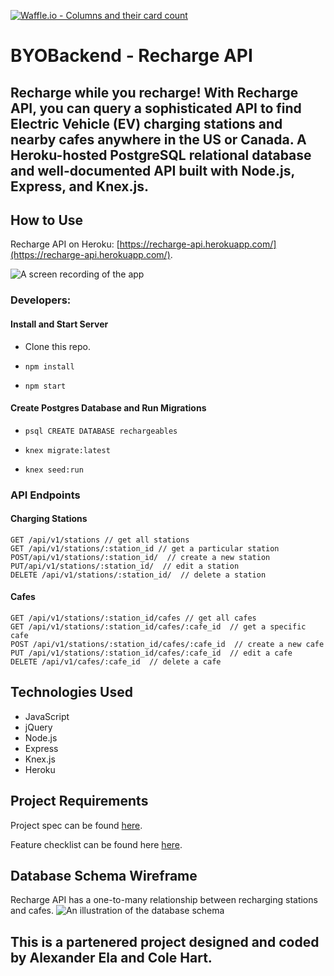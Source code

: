 [![Waffle.io - Columns and their card count](https://badge.waffle.io/colehart/BYOBackend.svg?columns=all)](https://waffle.io/colehart/BYOBackend)

# BYOBackend - Recharge API

## Recharge while you recharge! With Recharge API, you can query a sophisticated API to find Electric Vehicle (EV) charging stations and nearby cafes anywhere in the US or Canada. A Heroku-hosted PostgreSQL relational database and well-documented API built with Node.js, Express, and Knex.js.

## How to Use
Recharge API on Heroku: [https://recharge-api.herokuapp.com/](https://recharge-api.herokuapp.com/).

![A screen recording of the app](https://na.com "App Screen Recording")

### Developers:
#### Install and Start Server
* Clone this repo.

* `npm install`

* `npm start`

#### Create Postgres Database and Run Migrations
*  `psql CREATE DATABASE rechargeables`

* `knex migrate:latest`

* `knex seed:run`

### API Endpoints
#### Charging Stations
```
GET /api/v1/stations // get all stations
GET /api/v1/stations/:station_id // get a particular station
POST/api/v1/stations/:station_id/  // create a new station
PUT/api/v1/stations/:station_id/  // edit a station
DELETE /api/v1/stations/:station_id/  // delete a station
```
#### Cafes
```
GET /api/v1/stations/:station_id/cafes // get all cafes
GET /api/v1/stations/:station_id/cafes/:cafe_id  // get a specific cafe
POST /api/v1/stations/:station_id/cafes/:cafe_id  // create a new cafe
PUT /api/v1/stations/:station_id/cafes/:cafe_id  // edit a cafe
DELETE /api/v1/cafes/:cafe_id  // delete a cafe
```

## Technologies Used
- JavaScript
- jQuery
- Node.js
- Express
- Knex.js
- Heroku

## Project Requirements
Project spec can be found [here](http://frontend.turing.io/projects/build-your-own-backend.html).

Feature checklist can be found here [here](http://frontend.turing.io/projects/byob/backend-feature-checklist.html).

## Database Schema Wireframe
Recharge API has a one-to-many relationship between recharging stations and cafes.
![An illustration of the database schema](https://na.com "Database schema")


## This is a partenered project designed and coded by Alexander Ela and Cole Hart.